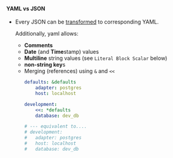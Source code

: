 #### YAML vs JSON
- Every JSON can be [transformed](https://jsonformatter.org/) to corresponding YAML. 
    
    Additionally, yaml allows:
    - **Comments**
    - **Date** (and **Time**stamp) values
    - **Multiline** string values (see `Literal Block Scalar` below)
    - **non-string key**s
    - Merging (references) using `&` and `<<`
        ```yaml
        defaults: &defaults
            adapter: postgres
            host: localhost

        development:
            <<: *defaults
            database: dev_db

        # --- equivalent to....
        # development:
        #   adapter: postgres
        #   host: localhost
        #   database: dev_db
        ```


